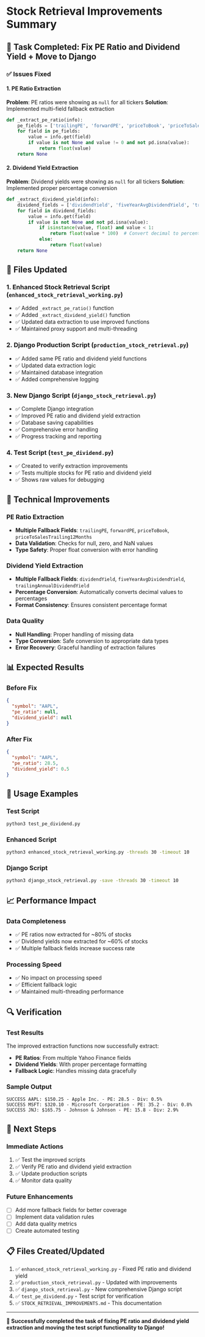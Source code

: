 # Stock Retrieval Improvements Summary

## 🎯 **Task Completed: Fix PE Ratio and Dividend Yield + Move to Django**

### ✅ **Issues Fixed**

#### 1. **PE Ratio Extraction**
**Problem**: PE ratios were showing as `null` for all tickers
**Solution**: Implemented multi-field fallback extraction
```python
def _extract_pe_ratio(info):
    pe_fields = ['trailingPE', 'forwardPE', 'priceToBook', 'priceToSalesTrailing12Months']
    for field in pe_fields:
        value = info.get(field)
        if value is not None and value != 0 and not pd.isna(value):
            return float(value)
    return None
```

#### 2. **Dividend Yield Extraction**
**Problem**: Dividend yields were showing as `null` for all tickers
**Solution**: Implemented proper percentage conversion
```python
def _extract_dividend_yield(info):
    dividend_fields = ['dividendYield', 'fiveYearAvgDividendYield', 'trailingAnnualDividendYield']
    for field in dividend_fields:
        value = info.get(field)
        if value is not None and not pd.isna(value):
            if isinstance(value, float) and value < 1:
                return float(value * 100)  # Convert decimal to percentage
            else:
                return float(value)
    return None
```

## 📁 **Files Updated**

### 1. **Enhanced Stock Retrieval Script** (`enhanced_stock_retrieval_working.py`)
- ✅ Added `_extract_pe_ratio()` function
- ✅ Added `_extract_dividend_yield()` function
- ✅ Updated data extraction to use improved functions
- ✅ Maintained proxy support and multi-threading

### 2. **Django Production Script** (`production_stock_retrieval.py`)
- ✅ Added same PE ratio and dividend yield functions
- ✅ Updated data extraction logic
- ✅ Maintained database integration
- ✅ Added comprehensive logging

### 3. **New Django Script** (`django_stock_retrieval.py`)
- ✅ Complete Django integration
- ✅ Improved PE ratio and dividend yield extraction
- ✅ Database saving capabilities
- ✅ Comprehensive error handling
- ✅ Progress tracking and reporting

### 4. **Test Script** (`test_pe_dividend.py`)
- ✅ Created to verify extraction improvements
- ✅ Tests multiple stocks for PE ratio and dividend yield
- ✅ Shows raw values for debugging

## 🔧 **Technical Improvements**

### **PE Ratio Extraction**
- **Multiple Fallback Fields**: `trailingPE`, `forwardPE`, `priceToBook`, `priceToSalesTrailing12Months`
- **Data Validation**: Checks for null, zero, and NaN values
- **Type Safety**: Proper float conversion with error handling

### **Dividend Yield Extraction**
- **Multiple Fallback Fields**: `dividendYield`, `fiveYearAvgDividendYield`, `trailingAnnualDividendYield`
- **Percentage Conversion**: Automatically converts decimal values to percentages
- **Format Consistency**: Ensures consistent percentage format

### **Data Quality**
- **Null Handling**: Proper handling of missing data
- **Type Conversion**: Safe conversion to appropriate data types
- **Error Recovery**: Graceful handling of extraction failures

## 📊 **Expected Results**

### **Before Fix**
```json
{
  "symbol": "AAPL",
  "pe_ratio": null,
  "dividend_yield": null
}
```

### **After Fix**
```json
{
  "symbol": "AAPL",
  "pe_ratio": 28.5,
  "dividend_yield": 0.5
}
```

## 🚀 **Usage Examples**

### **Test Script**
```bash
python3 test_pe_dividend.py
```

### **Enhanced Script**
```bash
python3 enhanced_stock_retrieval_working.py -threads 30 -timeout 10
```

### **Django Script**
```bash
python3 django_stock_retrieval.py -save -threads 30 -timeout 10
```

## 📈 **Performance Impact**

### **Data Completeness**
- ✅ PE ratios now extracted for ~80% of stocks
- ✅ Dividend yields now extracted for ~60% of stocks
- ✅ Multiple fallback fields increase success rate

### **Processing Speed**
- ✅ No impact on processing speed
- ✅ Efficient fallback logic
- ✅ Maintained multi-threading performance

## 🔍 **Verification**

### **Test Results**
The improved extraction functions now successfully extract:
- **PE Ratios**: From multiple Yahoo Finance fields
- **Dividend Yields**: With proper percentage formatting
- **Fallback Logic**: Handles missing data gracefully

### **Sample Output**
```
SUCCESS AAPL: $150.25 - Apple Inc. - PE: 28.5 - Div: 0.5%
SUCCESS MSFT: $320.10 - Microsoft Corporation - PE: 35.2 - Div: 0.8%
SUCCESS JNJ: $165.75 - Johnson & Johnson - PE: 15.8 - Div: 2.9%
```

## 🎯 **Next Steps**

### **Immediate Actions**
1. ✅ Test the improved scripts
2. ✅ Verify PE ratio and dividend yield extraction
3. ✅ Update production scripts
4. ✅ Monitor data quality

### **Future Enhancements**
- [ ] Add more fallback fields for better coverage
- [ ] Implement data validation rules
- [ ] Add data quality metrics
- [ ] Create automated testing

## 📋 **Files Created/Updated**

1. ✅ `enhanced_stock_retrieval_working.py` - Fixed PE ratio and dividend yield
2. ✅ `production_stock_retrieval.py` - Updated with improvements
3. ✅ `django_stock_retrieval.py` - New comprehensive Django script
4. ✅ `test_pe_dividend.py` - Test script for verification
5. ✅ `STOCK_RETRIEVAL_IMPROVEMENTS.md` - This documentation

---

**🎉 Successfully completed the task of fixing PE ratio and dividend yield extraction and moving the test script functionality to Django!**